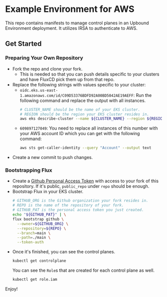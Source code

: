 # Example Environment for AWS

This repo contains manifests to manage control planes in an Upbound Environment
deployment. It utilizes IRSA to authenticate to AWS.

## Get Started

### Preparing Your Own Repository

* Fork the repo and clone your fork.
  * This is needed so that you can push details specific to your clusters and
    have FluxCD pick them up from that repo.
* Replace the following strings with values specific to your cluster:
  * `oidc.eks.us-east-1.amazonaws.com/id/C09D53376BDFD92A00BD5042AE19AEFF`: Run
    the following command and replace the output with all instances.
    ```bash
    # CLUSTER_NAME should be the name of your EKS cluster.
    # REGION should be the region your EKS cluster resides in.
    aws eks describe-cluster --name ${CLUSTER_NAME} --region ${REGION} --query "cluster.identity.oidc.issuer" --output text | sed -e "s/^https:\/\///"
    ```
  * `609897127049`: You need to replace all instances of this number with your
    AWS account ID which you can get with the following command:
    ```bash
    aws sts get-caller-identity --query "Account" --output text
    ```
* Create a new commit to push changes.

### Bootstrapping Flux

* Create a [Github Personal Access Token](https://github.com/settings/tokens) with access to your fork of this
  repository. If it's public, `public_repo` under `repo` should be enough.
* Bootstrap Flux in your EKS cluster.
  ```bash
  # GITHUB_ORG is the Github organization your fork resides in.
  # REPO is the name of the repository of your fork.
  # GITHUB_PAT is the personal access token you just created.
  echo "${GITHUB_PAT}" | \
  flux bootstrap github \
    --owner=${GITHUB_ORG} \
    --repository=${REPO} \
    --branch=main \
    --path=./main \
    --token-auth
  ```
* Once it's finished, you can see the control planes.
  ```bash
  kubectl get controlplane
  ```
  You can see the `Role`s that are created for each control plane as well.
  ```bash
  kubectl get role.iam
  ```

Enjoy!